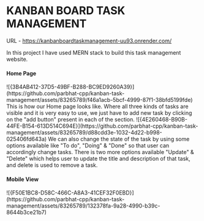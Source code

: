 <h1>KANBAN BOARD TASK MANAGEMENT</h1>

URL - https://kanbanboardtaskmanagement-uu93.onrender.com/

In this project I have used MERN stack to build this task management website.
<h4>Home Page</h4>
![{3B4AB412-37D5-49BF-B288-BC9ED9260A39}](https://github.com/parbhat-cpp/kanban-task-management/assets/83265789/f46a1acb-5bcf-4999-87f1-38bfd5199fde)
This is how our Home page looks like. Where all three kinds of tasks are visible and it is very easy to use, we just have to add new task by clicking on the "add button" present in each of the section.
![{4E260468-B90B-44FE-B154-613D514C694E}](https://github.com/parbhat-cpp/kanban-task-management/assets/83265789/d88cdd3e-1032-4d22-b998-025406fd643a)
We can also change the state of the task by using some options available like "To do", "Doing" & "Done" so that user can accordingly change tasks. There is two more options available
"Update" & "Delete" which helps user to update the title and description of that task, and delete is used to remove a task.

<h4>Mobile View</h4>
![{F50E1BC8-D58C-466C-A8A3-41CEF32F0EBD}](https://github.com/parbhat-cpp/kanban-task-management/assets/83265789/132378fa-9a28-4990-b39c-8644b3ce21b7)
